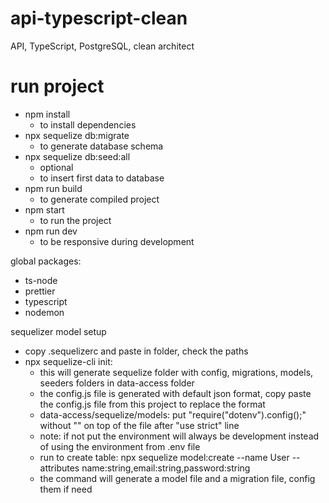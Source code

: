# api-typescript-clean

API, TypeScript, PostgreSQL, clean architect

# run project

- npm install
  - to install dependencies
- npx sequelize db:migrate
  - to generate database schema
- npx sequelize db:seed:all
  - optional
  - to insert first data to database
- npm run build
  - to generate compiled project
- npm start
  - to run the project
- npm run dev
  - to be responsive during development

global packages:

- ts-node
- prettier
- typescript
- nodemon

sequelizer model setup

- copy .sequelizerc and paste in folder, check the paths
- npx sequelize-cli init:
  - this will generate sequelize folder with config, migrations, models, seeders folders in data-access folder
  - the config.js file is generated with default json format, copy paste the config.js file from this project to replace the format
  - data-access/sequelize/models: put "require("dotenv").config();" without "" on top of the file after "use strict" line
  - note: if not put the environment will always be development instead of using the environment from .env file
  - run to create table: npx sequelize model:create --name User --attributes name:string,email:string,password:string
  - the command will generate a model file and a migration file, config them if need
